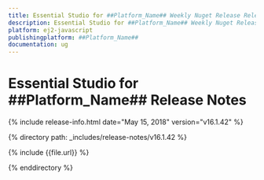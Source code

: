 ```yaml
---
title: Essential Studio for ##Platform_Name## Weekly Nuget Release Release Notes  
description: Essential Studio for ##Platform_Name## Weekly Nuget Release Release Notes  
platform: ej2-javascript
publishingplatform: ##Platform_Name##
documentation: ug
---
```


# Essential Studio for  ##Platform_Name##  Release Notes  

{% include release-info.html date="May 15, 2018"  version="v16.1.42" %} 

{% directory path: _includes/release-notes/v16.1.42 %}

{% include {{file.url}} %}

{% enddirectory %}
